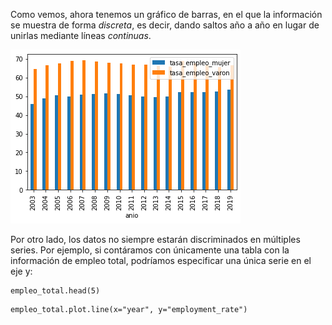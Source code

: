 Como vemos, ahora tenemos un gráfico de barras, en el que la información se muestra de forma _discreta_, es decir, dando saltos año a año en lugar de unirlas mediante líneas _continuas_.

<img src="https://raw.githubusercontent.com/MumukiProject/mumuki-guia-python3-agrupaciones-y-graficaciones/master/assets/employment_gender_plot_bar_1663775871814.png" alt="employment_gender_plot_bar_1663775871814.png" width="auto" height="auto">


Por otro lado, los datos no siempre estarán discriminados en múltiples series. Por ejemplo, si contáramos con únicamente una tabla con la información de empleo total, podríamos especificar una única serie en el eje y: 

```
empleo_total.head(5)
```


```
empleo_total.plot.line(x="year", y="employment_rate")
```




